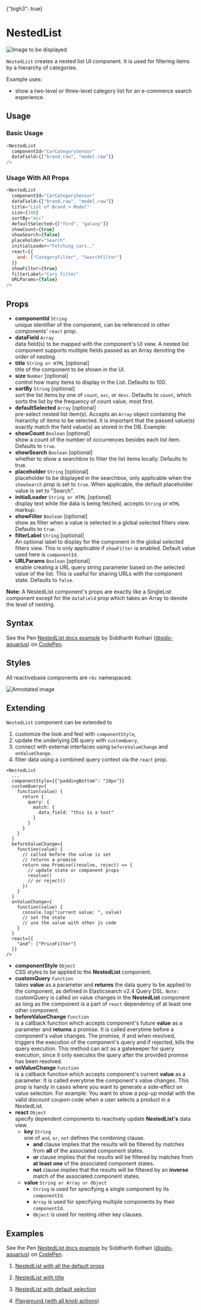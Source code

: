 {"bigh3": true}

# NestedList

![Image to be displayed](https://i.imgur.com/f5aO5HP.png)

`NestedList` creates a nested list UI component. It is used for filtering items by a hierarchy of categories.

Example uses:
* show a two-level or three-level category list for an e-commerce search experience.

## Usage

### Basic Usage

```js
<NestedList
  componentId="CarCategorySensor"
  dataField={["brand.raw", "model.raw"]}
/>
```

### Usage With All Props
```js
<NestedList
  componentId="CarCategorySensor"
  dataField={["brand.raw", "model.raw"]}
  title="List of Brand > Model"
  size={100}
  sortBy="asc"
  defaultSelected={["ford", "galaxy"]}
  showCount={true}
  showSearch={false}
  placeholder="Search"
  initialLoader="Fetching cars.."
  react={{
    and: ["CategoryFilter", "SearchFilter"]
  }}
  showFilter={true}
  filterLabel="Cars filter"
  URLParams={false}
/>
```

## Props

- **componentId** `String`  
    unique identifier of the component, can be referenced in other components' `react` prop.
- **dataField** `Array`  
    data field(s) to be mapped with the component's UI view. A nested list component supports multiple fields passed as an Array denoting the order of nesting.
- **title** `String or HTML` [optional]  
    title of the component to be shown in the UI.
- **size** `Number` [optional]  
    control how many items to display in the List. Defaults to 100.
- **sortBy** `String` [optional]  
    sort the list items by one of `count`, `asc`, or `desc`. Defaults to `count`, which sorts the list by the frequency of count     value, most first.
- **defaultSelected** `Array` [optional]  
    pre-select nested list item(s). Accepts an `Array` object containing the hierarchy of items to be selected. It is important that the passed value(s) exactly match the field value(s) as stored in the DB.
    Example:
- **showCount** `Boolean` [optional]  
    show a count of the number of occurrences besides each list item. Defaults to `true`.
- **showSearch** `Boolean` [optional]  
    whether to show a searchbox to filter the list items locally. Defaults to true.
- **placeholder** `String` [optional]  
    placeholder to be displayed in the searchbox, only applicable when the `showSearch` prop is set to `true`. When applicable, the default placeholder value is set to "Search".
- **initialLoader** `String or HTML` [optional]  
    display text while the data is being fetched, accepts `String` or `HTML` markup.
- **showFilter** `Boolean` [optional]  
    show as filter when a value is selected in a global selected filters view. Defaults to `true`.
- **filterLabel** `String` [optional]  
    An optional label to display for the component in the global selected filters view. This is only applicable if `showFilter` is enabled. Default value used here is `componentId`.
- **URLParams** `Boolean` [optional]  
    enable creating a URL query string parameter based on the selected value of the list. This is useful for sharing URLs with the component state. Defaults to `false`.

**Note:** A NestedList component's props are exactly like a SingleList component except for the `dataField` prop which takes an Array to denote the level of nesting.

## Syntax

<p data-height="500" data-theme-id="light" data-slug-hash="ZJwgXd" data-default-tab="js" data-user="sids-aquarius" data-embed-version="2" data-pen-title="NestedList docs example" class="codepen">See the Pen <a href="https://codepen.io/sids-aquarius/pen/ZJwgXd/">NestedList docs example</a> by Siddharth Kothari (<a href="https://codepen.io/sids-aquarius">@sids-aquarius</a>) on <a href="https://codepen.io">CodePen</a>.</p>
<script async src="https://production-assets.codepen.io/assets/embed/ei.js"></script>

## Styles

All reactivebase components are `rbc` namespaced.

![Annotated image](https://i.imgur.com/vClQmZU.png)

## Extending

`NestedList` component can be extended to
1. customize the look and feel with `componentStyle`,
2. update the underlying DB query with `customQuery`,
3. connect with external interfaces using `beforeValueChange` and `onValueChange`.
4. filter data using a combined query context via the `react` prop.

```
<NestedList
  ...
  componentStyle={{"paddingBottom": "10px"}}
  customQuery={
    function(value) {
      return {
        query: {
          match: {
            data_field: "this is a test"
          }
        }
      }
    }
  }
  beforeValueChange={
    function(value) {
      // called before the value is set
      // returns a promise
      return new Promise((resolve, reject) => {
        // update state or component props
        resolve()
        // or reject()
      })
    }
  }
  onValueChange={
    function(value) {
      console.log("current value: ", value)
      // set the state
      // use the value with other js code
    }
  }
  react={{
    "and": ["PriceFilter"]
  }}
/>
```

- **componentStyle** `Object`  
    CSS styles to be applied to the **NestedList** component.
- **customQuery** `Function`  
    takes **value** as a parameter and **returns** the data query to be applied to the component, as defined in Elasticsearch v2.4 Query DSL.
    `Note:` customQuery is called on value changes in the **NestedList** component as long as the component is a part of `react` dependency of at least one other component.
- **beforeValueChange** `Function`  
    is a callback function which accepts component's future **value** as a parameter and **returns** a promise. It is called everytime before a component's value changes. The promise, if and when resolved, triggers the execution of the component's query and if rejected, kills the query execution. This method can act as a gatekeeper for query execution, since it only executes the query after the provided promise has been resolved.
- **onValueChange** `Function`  
    is a callback function which accepts component's current **value** as a parameter. It is called everytime the component's value changes. This prop is handy in cases where you want to generate a side-effect on value selection. For example: You want to show a pop-up modal with the valid discount coupon code when a user selects a product in a NestedList.
- **react** `Object`  
    specify dependent components to reactively update **NestedList's** data view.
    - **key** `String`  
        one of `and`, `or`, `not` defines the combining clause.
        - **and** clause implies that the results will be filtered by matches from **all** of the associated component states.
        - **or** clause implies that the results will be filtered by matches from **at least one** of the associated component states.
        - **not** clause implies that the results will be filtered by an **inverse** match of the associated component states.
    - **value** `String or Array or Object`  
        - `String` is used for specifying a single component by its `componentId`.
        - `Array` is used for specifying multiple components by their `componentId`.
        - `Object` is used for nesting other key clauses.

## Examples

<p data-height="500" data-theme-id="light" data-slug-hash="ZJwgXd" data-default-tab="result" data-user="sids-aquarius" data-embed-version="2" data-pen-title="NestedList docs example" class="codepen">See the Pen <a href="https://codepen.io/sids-aquarius/pen/ZJwgXd/">NestedList docs example</a> by Siddharth Kothari (<a href="https://codepen.io/sids-aquarius">@sids-aquarius</a>) on <a href="https://codepen.io">CodePen</a>.</p>
<script async src="https://production-assets.codepen.io/assets/embed/ei.js"></script>

1. [NestedList with all the default props](../playground/?filterBy=ReactiveSearch&selectedKind=search%2FNestedList&selectedStory=Basic&full=0&down=1&left=1&panelRight=0&downPanel=storybooks%2Fstorybook-addon-knobs)

2. [NestedList with title](../playground/?filterBy=ReactiveSearch&knob-title=Car%20Category&selectedKind=search%2FNestedList&selectedStory=With%20Title&full=0&down=1&left=1&panelRight=0&downPanel=storybooks%2Fstorybook-addon-knobs)

3. [NestedList with default selection](../playground/?filterBy=ReactiveSearch&knob-title=Car%20Category&knob-defaultSelected%5B0%5D=bmw&knob-defaultSelected%5B1%5D=x%20series&selectedKind=search%2FNestedList&selectedStory=Default%20selection&full=0&down=1&left=1&panelRight=0&downPanel=storybooks%2Fstorybook-addon-knobs)

4. [Playground (with all knob actions)](../playground/?knob-title=NestedList%3A%20Car%20Filter&knob-filterLabel=Cars&knob-defaultSelected%5B0%5D=bmw&knob-defaultSelected%5B1%5D=x%20series&knob-URLParams%20%28not%20visible%20on%20storybook%29=false&knob-showFilter=true&knob-sortBy=count&filterBy=ReactiveSearch&knob-size=100&knob-showCount=true&knob-placeholder=Search%20Cars&knob-showSearch=true&selectedKind=search%2FNestedList&selectedStory=Playground&full=0&down=1&left=1&panelRight=0&downPanel=storybooks%2Fstorybook-addon-knobs)
